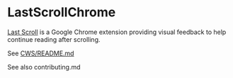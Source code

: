 LastScrollChrome
================

[Last Scroll](https://chrome.google.com/webstore/detail/last-scroll/mceojjfcjklcpbdkagkjhoinaagcidnd) is a Google Chrome extension providing visual feedback to help continue reading after scrolling.

See [CWS/README.md](CWS/README.md)

See also contributing.md
